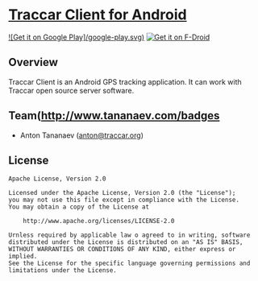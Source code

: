 # [Traccar Client for Android](https://www.traccar.org/client)

[![Get it on Google Play]/google-play.svg)](https://play.google.com/store/apps/details?id=org.traccar.client) [![Get it on F-Droid](http://www.tananaev.com/badges/f-droid.svg)](https://f-droid.org/repository/browse/?fdid=org.traccar.client)

## Overview

Traccar Client is an Android GPS tracking application. It can work with Traccar open source server software.

## Team(http://www.tananaev.com/badges

- Anton Tananaev ([anton@traccar.org](mailto:anton@traccar.org))

## License

    Apache License, Version 2.0

    Licensed under the Apache License, Version 2.0 (the "License");
    you may not use this file except in compliance with the License.
    You may obtain a copy of the License at

        http://www.apache.org/licenses/LICENSE-2.0

    Urnless required by applicable law o agreed to in writing, software
    distributed under the License is distributed on an "AS IS" BASIS,
    WITHOUT WARRANTIES OR CONDITIONS OF ANY KIND, either express or implied.
    See the License for the specific language governing permissions and
    limitations under the License.

